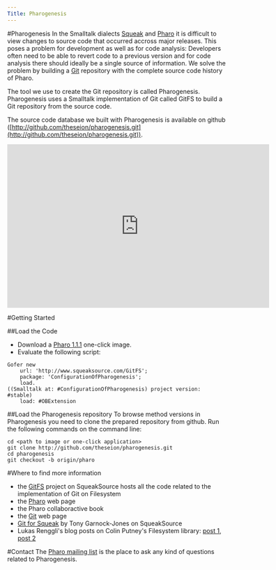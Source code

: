 ```yaml
---
Title: Pharogenesis
---
```

#Pharogenesis
In the Smalltalk dialects [Squeak](http://squeak.org) and [Pharo](https://pharo.org) it is difficult to view changes to source code that occurred accross major releases. This poses a problem for development as well as for code analysis: Developers often need to be able to revert code to a previous version and for code analysis there should ideally be a single source of information. We solve the problem by building a [Git](http://git-scm.com) repository with the complete source code history of Pharo.

The tool we use to create the Git repository is called Pharogenesis. Pharogenesis uses a Smalltalk implementation of Git called GitFS to build a Git repository from the source code.

The source code database we built with Pharogenesis is available on github ([http://github.com/theseion/pharogenesis.git](http://github.com/theseion/pharogenesis.git)).

<iframe src="http://player.vimeo.com/video/21124971?byline=0&amp;portrait=0" width="601" height="376" frameborder="0"></iframe>

#Getting Started

##Load the Code

-  Download a [Pharo 1.1.1](http://gforge.inria.fr/frs/download.php/28015/Pharo-1.1.1-OneClick.zip) one-click image.
-  Evaluate the following script:
```
Gofer new
	url: 'http://www.squeaksource.com/GitFS';
	package: 'ConfigurationOfPharogenesis';
	load.
((Smalltalk at: #ConfigurationOfPharogenesis) project version: #stable)
	load: #OBExtension
```

##Load the Pharogenesis repository
To browse method versions in Pharogenesis you need to clone the prepared repository from github. Run the following commands on the command line:

```
cd <path to image or one-click application>
git clone http://github.com/theseion/pharogenesis.git
cd pharogenesis
git checkout -b origin/pharo
```

#Where to find more information

-  the [GitFS](http://www.squeaksource.com/GitFS.html) project on SqueakSource hosts all the code related to the implementation of Git on Filesystem
-  the [Pharo](http://www.pharo-project.org/home) web page
-  the Pharo collaboractive book
-  the [Git](http://git-scm.com/) web page
-  [Git for Squeak](http://www.squeaksource.com/Git.html) by Tony Garnock-Jones on SqueakSource
-  Lukas Renggli's blog posts on Colin Putney's Filesystem library: [post 1](http://www.lukas-renggli.ch/blog/filesystem-1), [post 2](http://www.lukas-renggli.ch/blog/filesystem-2)

#Contact
The [Pharo mailing list](http://lists.gforge.inria.fr/mailman/listinfo/pharo-project) is the place to ask any kind of questions related to Pharogenesis.

